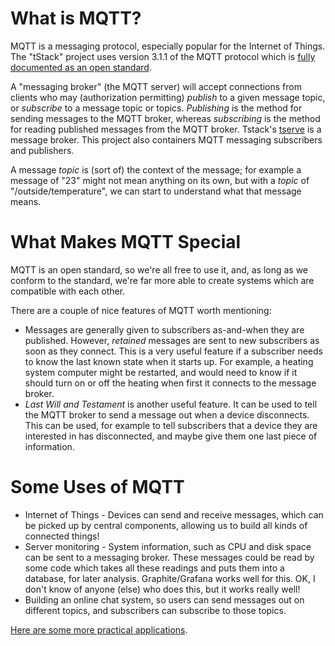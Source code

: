# What is MQTT?

MQTT is a messaging protocol, especially popular for the Internet of Things.  The "tStack" project uses version 3.1.1 of the MQTT protocol which is [fully documented as an open standard](http://docs.oasis-open.org/mqtt/mqtt/v3.1.1/os/mqtt-v3.1.1-os.html).

A "messaging broker" (the MQTT server) will accept connections from clients who may (authorization permitting) *publish* to a given message topic, or *subscribe* to a message topic or topics.  *Publishing* is the method for sending messages to the MQTT broker, whereas *subscribing* is the method for reading published messages from the MQTT broker. Tstack's [tserve](tserve.md) is a message broker. This project also containers MQTT messaging subscribers and publishers.

A message *topic* is (sort of) the context of the message; for example a message of "23" might not mean anything on its own, but with a *topic* of "/outside/temperature", we can start to understand what that message means.

# What Makes MQTT Special

MQTT is an open standard, so we're all free to use it, and, as long as we conform to the standard, we're far more able to create systems which are compatible with each other.

There are a couple of nice features of MQTT worth mentioning:

* Messages are generally given to subscribers as-and-when they are published. However, *retained* messages are sent to new subscribers as soon as they connect.  This is a very useful feature if a subscriber needs to know the last known state when it starts up. For example, a heating system computer might be restarted, and would need to know if it should turn on or off the heating when first it connects to the message broker.
* *Last Will and Testament* is another useful feature. It can be used to tell the MQTT broker to send a message out when a device disconnects. This can be used, for example to tell subscribers that a device they are interested in has disconnected, and maybe give them one last piece of information.

# Some Uses of MQTT

* Internet of Things - Devices can send and receive messages, which can be picked up by central components, allowing us to build all kinds of connected things!
* Server monitoring - System information, such as CPU and disk space can be sent to a messaging broker. These messages could be read by some code which takes all these readings and puts them into a database, for later analysis. Graphite/Grafana works well for this. OK, I don't know of anyone (else) who does this, but it works really well!
* Building an online chat system, so users can send messages out on different topics, and subscribers can subscribe to those topics.


[Here are some more practical applications](https://github.com/mqtt/mqtt.github.io/wiki/Example-uses).



